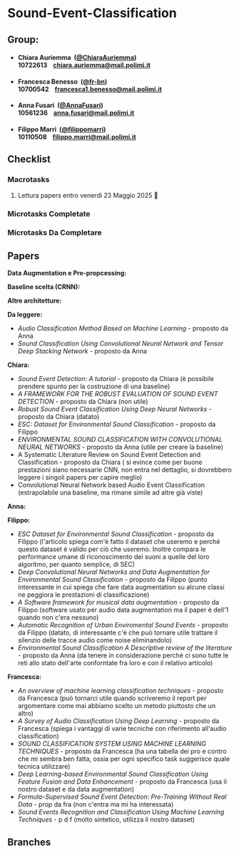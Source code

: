 # Sound-Event-Classification

## Group:

- ####  Chiara Auriemma &nbsp;([@ChiaraAuriemma](https://github.com/ChiaraAuriemma))<br> 10722613 &nbsp;&nbsp; chiara.auriemma@mail.polimi.it

- ####  Francesca Benesso &nbsp;([@fr-bn](https://github.com/fr-bn))<br> 10700542 &nbsp;&nbsp; francesca1.benesso@mail.polimi.it

- ####  Anna Fusari &nbsp;([@AnnaFusari](https://github.com/AnnaFusari))<br> 10561236 &nbsp;&nbsp; anna.fusari@mail.polimi.it

- ####  Filippo Marri &nbsp;([@filippomarri](https://github.com/filippomarri))<br> 10110508 &nbsp;&nbsp; filippo.marri@mail.polimi.it

## Checklist

### Macrotasks
1.  Lettura papers entro venerdì 23 Maggio 2025 🔄

### Microtasks Completate


### Microtasks Da Completare


## Papers

**Data Augmentation e Pre-propcessing:**

**Baseline scelta (CRNN):**

**Altre architetture:**


**Da leggere:**
- *Audio Classification Method Based on Machine Learning* - proposto da Anna
- *Sound Classification Using Convolutional Neural Network and Tensor Deep Stacking Network* - proposto da Anna

  
**Chiara:**
- *Sound Event Detection: A tutorial* - proposto da Chiara (è possibile prendere spunto per la costruzione di una baseline)
- *A FRAMEWORK FOR THE ROBUST EVALUATION OF SOUND EVENT DETECTION* - proposto da Chiara (non utile)
- *Robust Sound Event Classification Using Deep Neural Networks* - proposto da Chiara (datato)
- *ESC: Dataset for Environmental Sound Classification* - proposto da Filippo
- *ENVIRONMENTAL SOUND CLASSIFICATION WITH CONVOLUTIONAL NEURAL NETWORKS* - proposto da Anna (utile per creare la baseline)
- A Systematic Literature Review on Sound Event Detection and Classification - proposto da Chiara ( si evince come per buone prestazioni siano necessarie CNN, non entra nel dettaglio, si dovrebbero leggere i singoli papers per capire meglio)
- Convolutional Neural Network based Audio Event Classification (estrapolabile una baseline, ma rimane simile ad altre già viste)

**Anna:**

**Filippo:**
- *ESC Dataset for Environmental Sound Classification* - proposto da Filippo (l'articolo spiega com'è fatto il dataset che useremo e perché questo dataset è valido per ciò che useremo. Inoltre compara le performance umane di riconoscimento dei suoni a quelle del loro algoritmo, per quanto semplice, di SEC)
- *Deep Convolutional Neural Networks and Data Augmentation for Environmental Sound Classification* - proposto da Filippo (punto interessante in cui spiega che fare data augmentation su alcune classi ne peggiora le prestazioni di classificazione)
- *A Software framework for musical data augmentation* - proposto da Filippo (software usato per audio data augmentation ma il paper è dell'1 quando non c'era nessuno)
- *Automatic Recognition of Urban Enviromental Sound Events* - proposto da Filippo (datato, di interessante c'è che può tornare utile trattare il silenzio delle tracce audio come noise eliminandolo)
- *Environmental Sound Classification A Descriptive review of the literature* - proposto da Anna (da tenere in considerazione perché ci sono tutte le reti allo stato dell'arte conforntate fra loro e con il relativo articolo)

**Francesca:**
- *An overview of machine learning classification techniques* - proposto da Francesca (può tornarci utile quando scriveremo il report per argomentare come mai abbiamo scelto un metodo piuttosto che un altro)
- *A Survey of Audio Classification Using Deep Learning* - proposto da Francesca (spiega i vantaggi di varie tecniche con riferimento all'audio classification)
- *SOUND CLASSIFICATION SYSTEM USING MACHINE LEARNING TECHNIQUES* - proposto da Francesca (ha una tabella dei pro e contro che mi sembra ben fatta, ossia per ogni specifico task suggerisce quale tecnica utilizzare)
- *Deep Learning-based Environmental Sound Classification Using Feature Fusion and Data Enhancement* - proposto da Francesca (usa il nostro dataset e da data augmentation)
- *Formula-Supervised Sound Event Detection: Pre-Training Without Real Data* - prop da fra (non c'entra ma mi ha interessata)
- *Sound Events Recognition and Classification Using Machine Learning Techniques* - p d f (molto sintetico, utilizza il nostro dataset)

## Branches




